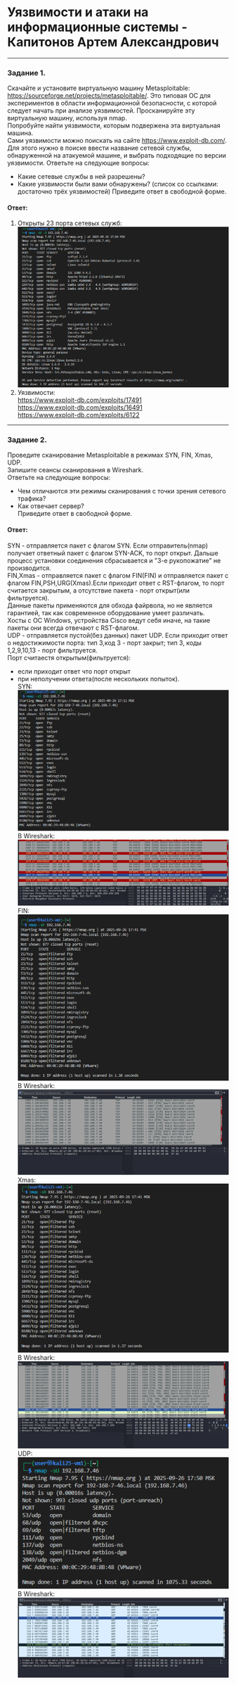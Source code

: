 # Уязвимости и атаки на информационные системы - Капитонов Артем Александрович





---

### Задание 1.  
Скачайте и установите виртуальную машину Metasploitable: https://sourceforge.net/projects/metasploitable/.
Это типовая ОС для экспериментов в области информационной безопасности, с которой следует начать при анализе уязвимостей.
Просканируйте эту виртуальную машину, используя nmap.  
Попробуйте найти уязвимости, которым подвержена эта виртуальная машина.  
Сами уязвимости можно поискать на сайте https://www.exploit-db.com/.  
Для этого нужно в поиске ввести название сетевой службы, обнаруженной на атакуемой машине, и выбрать подходящие по версии уязвимости.
Ответьте на следующие вопросы:  
- Какие сетевые службы в ней разрешены?  
- Какие уязвимости были вами обнаружены? (список со ссылками: достаточно трёх уязвимостей)
Приведите ответ в свободной форме.  
#### Ответ:  

1. Открыты 23 порта сетевых служб:
 ![nmap4](https://github.com/Artem-K16git/Homeworks/blob/main/SDB/images/nmap4.png)
2. Уязвимости:  
https://www.exploit-db.com/exploits/17491  
https://www.exploit-db.com/exploits/16491  
https://www.exploit-db.com/exploits/6122  


 

---

### Задание 2.   
Проведите сканирование Metasploitable в режимах SYN, FIN, Xmas, UDP.  
Запишите сеансы сканирования в Wireshark.  
Ответьте на следующие вопросы:  
- Чем отличаются эти режимы сканирования с точки зрения сетевого трафика?
- Как отвечает сервер?  
Приведите ответ в свободной форме.    
#### Ответ:
SYN - отправляется пакет с флагом SYN. Если отправитель(nmap) получает ответный пакет с флагом SYN-ACK, то порт открыт. Дальше процесс установки соединения сбрасывается и "3-е рукопожатие" не производится.  
FIN,Xmas - отправляется пакет с флагом FIN(FIN) и отправляется пакет с флагом FIN,PSH,URG(Xmas).Если приходит ответ с RST-флагом, то порт считается закрытым, а отсутствие пакета - порт открыт(или фильтруется).  
Данные пакеты применяются для обхода файрвола, но не является гарантией, так как современное оборудование умеет различать.  
Хосты с ОС Windows, устройства Cisco ведут себя иначе, на такие пакеты они всегда отвечают с RST-флагом.  
UDP - отправляется пустой(без данных) пакет UDP. Если приходит ответ о недостижимости порта: тип 3,код 3 - порт закрыт; тип 3, коды 1,2,9,10,13 - порт фильтруется.  
Порт считаестя открытым(фильтруется):  
- если приходит ответ что порт открыт  
- при неполучении ответа(после нескольких попыток).  
SYN:  
 ![ASK](https://github.com/Artem-K16git/Homeworks/blob/main/SDB/images/ASK.png)  
В Wireshark:   
![WS_SYN](https://github.com/Artem-K16git/Homeworks/blob/main/SDB/images/WS_SYN.png)
FIN:  
 ![FIN](https://github.com/Artem-K16git/Homeworks/blob/main/SDB/images/FIN.png)  
В Wireshark:  
![WS_FIN](https://github.com/Artem-K16git/Homeworks/blob/main/SDB/images/WS_FIN.png)  
Xmas:  
 ![Xmas](https://github.com/Artem-K16git/Homeworks/blob/main/SDB/images/Xmas.png)
В Wireshark:   
![WS_Xmas](https://github.com/Artem-K16git/Homeworks/blob/main/SDB/images/WS_Xmas.png)  
UDP:  
 ![UDP](https://github.com/Artem-K16git/Homeworks/blob/main/SDB/images/UPD.png)
В Wireshark:    
![WS_UDP](https://github.com/Artem-K16git/Homeworks/blob/main/SDB/images/WS_UDP.png) 




